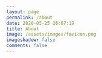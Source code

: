 ```yaml
---
layout: page
permalink: /about
date: 2020-05-25 16:07:19
title: About
image: /assets/images/favicon.png
imageshadow: false
comments: false
---
```

